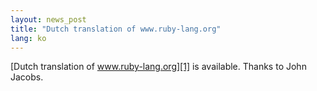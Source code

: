 ```yaml
---
layout: news_post
title: "Dutch translation of www.ruby-lang.org"
lang: ko
---
```


[Dutch translation of www.ruby-lang.org][1] is available. Thanks to John
Jacobs.



[1]: http://www.xs4all.nl/~jjacobs/index.html 
